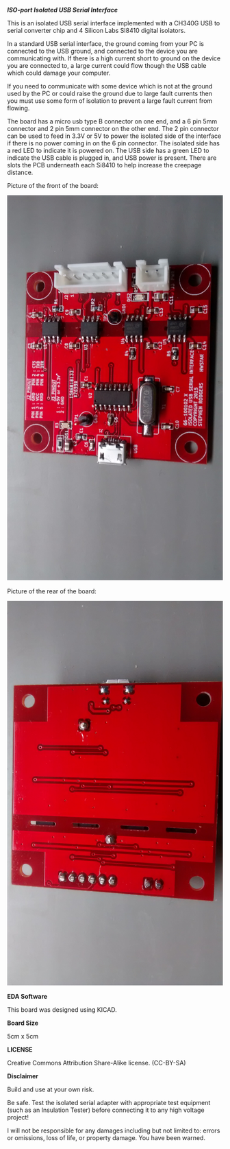 ***ISO-port Isolated USB Serial Interface***

This is an isolated USB serial interface implemented with a CH340G USB to serial converter chip
and 4 Silicon Labs SI8410 digital isolators. 


In a standard USB serial interface, the ground coming from your PC is connected to the USB ground,
and connected to the device you are communicating with. If there is a high current
short to ground on the device you are connected to, a large current could flow
though the USB cable which could damage your computer. 

If you need to communicate with some device which is not at the ground used by the PC or
could raise the ground due to large fault currents then you must use some form of isolation
to prevent a large fault current from flowing.

The board has a micro usb type B connector on one end, and a 6 pin 5mm connector and 2 pin 5mm connector 
on the other end. The 2 pin connector can be used to feed in 3.3V or 5V to power the isolated
side of the interface if there is no power coming in on the 6 pin connector. The isolated
side has a red LED to indicate it is powered on. The USB side has a green LED to indicate
the USB cable is plugged in, and USB power is present.  There are slots the PCB underneath 
each Si8410 to help increase the creepage distance. 


Picture of the front of the board:

![Front](Front.jpg)


Picture of the rear of the board:

![Back](Back.jpg)

**EDA Software**

This board was designed using KICAD. 

**Board Size**

5cm x 5cm


**LICENSE**

Creative Commons Attribution Share-Alike license. (CC-BY-SA)

**Disclaimer**

Build and use at your own risk.  

Be safe. Test the isolated serial adapter with appropriate test equipment (such as an Insulation Tester) before connecting it to any high voltage project!

I will not be responsible for any damages including but not limited to: errors or omissions, loss of life, or property damage. You have been warned.









